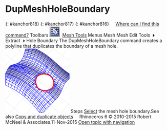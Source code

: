 ---
---


# DupMeshHoleBoundary
{: #kanchor818}
{: #kanchor817}
{: #kanchor816}
 [![images/transparent.gif](images/transparent.gif)Where can I find this command?](javascript:void(0);) Toolbars
![images/dupmeshholeboundary.png](images/dupmeshholeboundary.png) [Mesh Tools](mesh-tools-toolbar.html) 
Menus
Mesh
Mesh Edit Tools![images/menuarrow.gif](images/menuarrow.gif)
Extract![images/menuarrow.gif](images/menuarrow.gif)
Hole Boundary
The DupMeshHoleBoundary command creates a polyline that duplicates the boundary of a mesh hole.
![images/dupmeshholeboundary-001.png](images/dupmeshholeboundary-001.png)
Steps
 [Select](select-objects.html) the mesh hole boundary.See also
 [Copy and duplicate objects](sak-copyandduplicate.html) 
&#160;
&#160;
Rhinoceros 6 © 2010-2015 Robert McNeel &amp; Associates.11-Nov-2015
 [Open topic with navigation](dupmeshholeboundary.html) 

